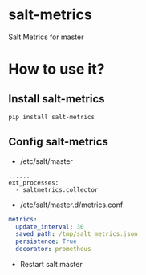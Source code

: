 # salt-metrics

Salt Metrics for master

# How to use it?

## Install salt-metrics

```bash
pip install salt-metrics
```

## Config salt-metrics

* /etc/salt/master

```
......
ext_processes:
  - saltmetrics.collector
```

* /etc/salt/master.d/metrics.conf

```yaml
metrics:
  update_interval: 30
  saved_path: /tmp/salt_metrics.json
  persistence: True
  decorator: prometheus
```

* Restart salt master
